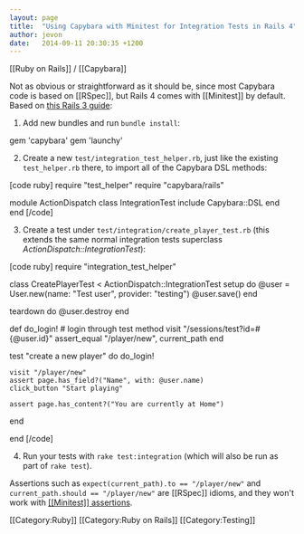 ```yaml
---
layout: page
title:  "Using Capybara with Minitest for Integration Tests in Rails 4"
author: jevon
date:   2014-09-11 20:30:35 +1200
---
```


[[Ruby on Rails]] / [[Capybara]]

Not as obvious or straightforward as it should be, since most Capybara code is based on [[RSpec]], but Rails 4 comes with [[Minitest]] by default. Based on <a href="http://techiferous.com/2010/04/using-capybara-in-rails-3/">this Rails 3 guide</a>:

1. Add new bundles and run `bundle install`:

gem 'capybara'
gem 'launchy'

2. Create a new `test/integration_test_helper.rb`, just like the existing `test_helper.rb` there, to import all of the Capybara DSL methods:

[code ruby]
require "test_helper"
require "capybara/rails"

module ActionDispatch
  class IntegrationTest
    include Capybara::DSL
  end
end
[/code]

3. Create a test under `test/integration/create_player_test.rb` (this extends the same normal integration tests superclass _ActionDispatch::IntegrationTest_):

[code ruby]
require "integration_test_helper"

class CreatePlayerTest < ActionDispatch::IntegrationTest
  setup do
    @user = User.new(name: "Test user", provider: "testing")
    @user.save()
  end

  teardown do
    @user.destroy
  end

  def do_login!
    # login through test method
    visit "/sessions/test?id=#{@user.id}"
    assert_equal "/player/new", current_path
  end

  test "create a new player" do
    do_login!

    visit "/player/new"
    assert page.has_field?("Name", with: @user.name)
    click_button "Start playing"

    assert page.has_content?("You are currently at Home")
  end

end
[/code]

4. Run your tests with `rake test:integration` (which will also be run as part of `rake test`).

Assertions such as `expect(current_path).to == "/player/new"` and `current_path.should == "/player/new"` are [[RSpec]] idioms, and they won't work with <a href="http://ruby-doc.org/stdlib-2.1.1/libdoc/test/unit/rdoc/Test/Unit/Assertions.html">[[Minitest]] assertions</a>.

[[Category:Ruby]]
[[Category:Ruby on Rails]]
[[Category:Testing]]
